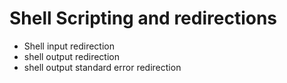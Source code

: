 # Shell Scripting and redirections 
* Shell input redirection 
* shell output redirection
* shell output standard error redirection
